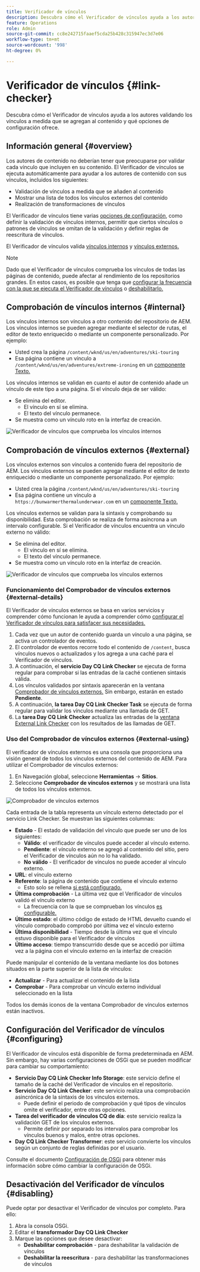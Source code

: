 ```yaml
---
title: Verificador de vínculos
description: Descubra cómo el Verificador de vínculos ayuda a los autores validando los vínculos a medida que se agregan al contenido y qué opciones de configuración ofrece.
feature: Operations
role: Admin
source-git-commit: cc8e242715faaef5cda25b428c315947ec3d7e06
workflow-type: tm+mt
source-wordcount: '998'
ht-degree: 0%

---
```



# Verificador de vínculos {#link-checker}

Descubra cómo el Verificador de vínculos ayuda a los autores validando los vínculos a medida que se agregan al contenido y qué opciones de configuración ofrece.

## Información general {#overview}

Los autores de contenido no deberían tener que preocuparse por validar cada vínculo que incluyen en su contenido. El Verificador de vínculos se ejecuta automáticamente para ayudar a los autores de contenido con sus vínculos, incluidos los siguientes:

* Validación de vínculos a medida que se añaden al contenido
* Mostrar una lista de todos los vínculos externos del contenido
* Realización de transformaciones de vínculos

El Verificador de vínculos tiene varias [opciones de configuración](#configuring), como definir la validación de vínculos internos, permitir que ciertos vínculos o patrones de vínculos se omitan de la validación y definir reglas de reescritura de vínculos.

El Verificador de vínculos valida [vínculos internos](#internal) y [vínculos externos.](#external)

>[!NOTE]
>
>Dado que el Verificador de vínculos comprueba los vínculos de todas las páginas de contenido, puede afectar al rendimiento de los repositorios grandes. En estos casos, es posible que tenga que [configurar la frecuencia con la que se ejecuta el Verificador de vínculos](#configuring) o [deshabilitarlo.](#disabling)

## Comprobación de vínculos internos {#internal}

Los vínculos internos son vínculos a otro contenido del repositorio de AEM. Los vínculos internos se pueden agregar mediante el selector de rutas, el editor de texto enriquecido o mediante un componente personalizado. Por ejemplo:

* Usted crea la página `/content/wknd/us/en/adventures/ski-touring`
* Esa página contiene un vínculo a `/content/wknd/us/en/adventures/extreme-ironing` en un [componente Texto.](https://experienceleague.adobe.com/en/docs/experience-manager-core-components/using/wcm-components/text)

Los vínculos internos se validan en cuanto el autor de contenido añade un vínculo de este tipo a una página. Si el vínculo deja de ser válido:

* Se elimina del editor.
   * El vínculo en sí se elimina.
   * El texto del vínculo permanece.
* Se muestra como un vínculo roto en la interfaz de creación.

![Verificador de vínculos que comprueba los vínculos internos](assets/link-checker-internal.png)

## Comprobación de vínculos externos {#external}

Los vínculos externos son vínculos a contenido fuera del repositorio de AEM. Los vínculos externos se pueden agregar mediante el editor de texto enriquecido o mediante un componente personalizado. Por ejemplo:

* Usted crea la página `/content/wknd/us/en/adventures/ski-touring`
* Esa página contiene un vínculo a `https://bunwarmerthermalunderwear.com` en un [componente Texto.](https://experienceleague.adobe.com/en/docs/experience-manager-core-components/using/wcm-components/text)

Los vínculos externos se validan para la sintaxis y comprobando su disponibilidad. Esta comprobación se realiza de forma asíncrona a un intervalo configurable. Si el Verificador de vínculos encuentra un vínculo externo no válido:

* Se elimina del editor.
   * El vínculo en sí se elimina.
   * El texto del vínculo permanece.
* Se muestra como un vínculo roto en la interfaz de creación.

![Verificador de vínculos que comprueba los vínculos externos](assets/link-checker-external.png)

### Funcionamiento del Comprobador de vínculos externos {#external-details}

El Verificador de vínculos externos se basa en varios servicios y comprender cómo funcionan le ayuda a comprender cómo [configurar el Verificador de vínculos para satisfacer sus necesidades.](#configuring)

1. Cada vez que un autor de contenido guarda un vínculo a una página, se activa un controlador de eventos.
1. El controlador de eventos recorre todo el contenido de `/content`, busca vínculos nuevos o actualizados y los agrega a una caché para el Verificador de vínculos.
1. A continuación, el **servicio Day CQ Link Checker** se ejecuta de forma regular para comprobar si las entradas de la caché contienen sintaxis válida.
1. Los vínculos validados por sintaxis aparecerán en la ventana [Comprobador de vínculos externos.](#external-using) Sin embargo, estarán en estado **Pendiente**.
1. A continuación, **la tarea Day CQ Link Checker Task** se ejecuta de forma regular para validar los vínculos mediante una llamada de GET.
1. La **tarea Day CQ Link Checker** actualiza las entradas de la [ventana External Link Checker](#external-using) con los resultados de las llamadas de GET.

### Uso del Comprobador de vínculos externos {#external-using}

El verificador de vínculos externos es una consola que proporciona una visión general de todos los vínculos externos del contenido de AEM. Para utilizar el Comprobador de vínculos externos:

1. En Navegación global, seleccione **Herramientas** -> **Sitios**.
1. Seleccione **Comprobador de vínculos externos** y se mostrará una lista de todos los vínculos externos.

![Comprobador de vínculos externos](assets/external-link-checker.png)

Cada entrada de la tabla representa un vínculo externo detectado por el servicio Link Checker. Se muestran las siguientes columnas:

* **Estado** - El estado de validación del vínculo que puede ser uno de los siguientes:
   * **Válido**: el verificador de vínculos puede acceder al vínculo externo.
   * **Pendiente**: el vínculo externo se agregó al contenido del sitio, pero el Verificador de vínculos aún no lo ha validado.
   * **No válido** - El verificador de vínculos no puede acceder al vínculo externo.
* **URL**: el vínculo externo
* **Referente**: la página de contenido que contiene el vínculo externo
   * Esto solo se rellena [si está configurado.](#configuring)
* **Última comprobación** - La última vez que el Verificador de vínculos validó el vínculo externo
   * La frecuencia con la que se comprueban los vínculos [ es configurable.](#configuring)
* **Último estado**: el último código de estado de HTML devuelto cuando el vínculo comprobado comprobó por última vez el vínculo externo
* **Última disponibilidad** - Tiempo desde la última vez que el vínculo estuvo disponible para el Verificador de vínculos
* **Último acceso**: tiempo transcurrido desde que se accedió por última vez a la página con el vínculo externo en la interfaz de creación

Puede manipular el contenido de la ventana mediante los dos botones situados en la parte superior de la lista de vínculos:

* **Actualizar** - Para actualizar el contenido de la lista
* **Comprobar** - Para comprobar un vínculo externo individual seleccionado en la lista

Todos los demás iconos de la ventana Comprobador de vínculos externos están inactivos.

## Configuración del Verificador de vínculos {#configuring}

El Verificador de vínculos está disponible de forma predeterminada en AEM. Sin embargo, hay varias configuraciones de OSGi que se pueden modificar para cambiar su comportamiento:

* **Servicio Day CQ Link Checker Info Storage**: este servicio define el tamaño de la caché del Verificador de vínculos en el repositorio.
* **Servicio Day CQ Link Checker**: este servicio realiza una comprobación asincrónica de la sintaxis de los vínculos externos.
   * Puede definir el periodo de comprobación y qué tipos de vínculos omite el verificador, entre otras opciones.
* **Tarea del verificador de vínculos CQ de día**: este servicio realiza la validación GET de los vínculos externos.
   * Permite definir por separado los intervalos para comprobar los vínculos buenos y malos, entre otras opciones.
* **Day CQ Link Checker Transformer**: este servicio convierte los vínculos según un conjunto de reglas definidas por el usuario.

Consulte el documento [Configuración de OSGi](/help/implementing/deploying/configuring-osgi.md) para obtener más información sobre cómo cambiar la configuración de OSGi.

## Desactivación del Verificador de vínculos {#disabling}

Puede optar por desactivar el Verificador de vínculos por completo. Para ello:

1. Abra la consola OSGi.
1. Editar el **transformador Day CQ Link Checker**
1. Marque las opciones que desee desactivar:
   * **Deshabilitar comprobación** - para deshabilitar la validación de vínculos
   * **Deshabilitar la reescritura** - para deshabilitar las transformaciones de vínculos
